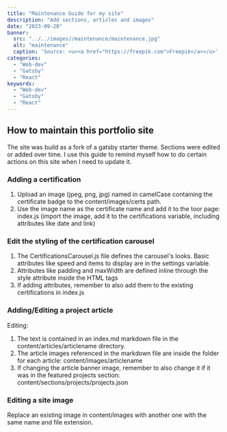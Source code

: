 ```yaml
---
title: "Maintenance Guide for my site"
description: "Add sections, articles and images"
date: "2023-09-20"
banner:
  src: "../../images//maintenance/maintenance.jpg"
  alt: "maintenance"
  caption: 'Source: <u><a href="https://freepik.com">Freepik</a></u>'
categories:
  - "Web-dev"
  - "Gatsby"
  - "React"
keywords:
  - "Web-dev"
  - "Gatsby"
  - "React"
---
```


## How to maintain this portfolio site

The site was build as a fork of a gatsby starter theme. Sections were edited or added over time. I use this guide to remind myself how to do certain actions on this site when I need to update it.

### Adding a certification

1. Upload an image (jpeg, png, jpg) named in camelCase containing the certificate badge to the content/images/certs path.
2. Use the image name as the certificate name and add it to the toor page: index.js (import the image, add it to the certifications variable, including attributes like date and link)

### Edit the styling of the certification carousel

1. The CertificationsCarousel.js file defines the carousel's looks. Basic attributes like speed and items to display are in the settings variable.
2. Attributes like padding and maxWidth are defined inline through the style attribute inside the HTML tags
3. If adding attributes, remember to also add them to the existing certifications in index.js

### Adding/Editing a project article

Editing:
1. The text is contained in an index.md markdown file in the content/articles/articlename directory.
2. The article images referenced in the markdown file are inside the folder for each article: content/images/articlename
3. If changing the article banner image, remember to also change it if it was in the featured projects section: content/sections/projects/projects.json

### Editing a site image

Replace an existing image in content/images with another one with the same name and file extension.